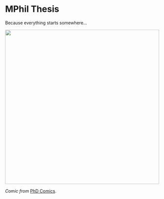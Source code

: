 # MPhil Thesis

Because everything starts somewhere...

<img src="http://www.phdcomics.com/comics/archive/phd100598s.gif" width="500" align = "center">

_Comic from_ [PhD Comics](http://phdcomics.com/comics/archive.php?comicid=82).
